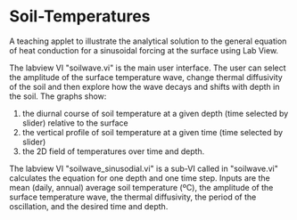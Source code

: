 # Soil-Temperatures

A teaching applet to illustrate the analytical solution to the general equation of heat conduction for a sinusoidal forcing at the surface using Lab View.

The labview VI "soilwave.vi" is the main user interface. The user can select the amplitude of the surface temperature wave, change thermal diffusivity of the soil and then explore how the wave decays and shifts with depth in the soil. The graphs show:

1. the diurnal course of soil temperature at a given depth (time selected by slider) relative to the surface
2. the vertical profile of soil temperature at a given time (time selected by slider)
3. the 2D field of temperatures over time and depth.

The labview VI "soilwave_sinusodial.vi" is a sub-VI called in "soilwave.vi" calculates the equation for one depth and one time step. Inputs are the mean (daily, annual) average soil temperature (ºC), the amplitude of the surface temperature wave, the thermal diffusivity, the period of the oscillation, and the desired time and depth.
